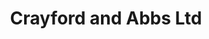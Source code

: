 ---
title: "Crayford and Abbs Ltd"
url: /bodham/crayford-and-abbs-ltd-gypsies-lane/
shop: Autowerkstatt
---